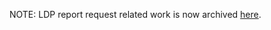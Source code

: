 NOTE: LDP report request related work is now archived [here](https://github.com/ldp-uchicago/requests).
